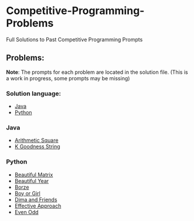 # Competitive-Programming-Problems
Full Solutions to Past Competitive Programming Prompts 

## Problems:
**Note**: The prompts for each problem are located in the solution file. (This is a work in progress, some prompts may be missing)

### Solution language:
* [Java](#java)
* [Python](#python) 

### Java
* [Arithmetic Square](https://github.com/Kyle-Kerlew/Competitive-Programming-Problems/blob/main/ArithmeticSquare.java)
* [K Goodness String](https://github.com/Kyle-Kerlew/Competitive-Programming-Problems/blob/main/KGoodness.java)
### Python
* [Beautiful Matrix](https://github.com/Kyle-Kerlew/Competitive-Programming-Problems/blob/main/Beautiful_matrix_1.py)
* [Beautiful Year](https://github.com/Kyle-Kerlew/Competitive-Programming-Problems/blob/main/beautiful_year_1.py)
* [Borze](https://github.com/Kyle-Kerlew/Competitive-Programming-Problems/blob/main/borze_1.py)
* [Boy or Girl](https://github.com/Kyle-Kerlew/Competitive-Programming-Problems/blob/main/boy_or_girl.py)
* [Dima and Friends](https://github.com/Kyle-Kerlew/Competitive-Programming-Problems/blob/main/dima_and_friends_2.py)
* [Effective Approach](https://github.com/Kyle-Kerlew/Competitive-Programming-Problems/blob/main/effective_approach_2.py)
* [Even Odd](https://github.com/Kyle-Kerlew/Competitive-Programming-Problems/blob/main/even_odd_2.py)
